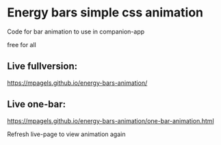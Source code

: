# Energy bars simple css animation

Code for bar animation to use in companion-app

free for all

## Live fullversion:

https://mpagels.github.io/energy-bars-animation/

## Live one-bar:

https://mpagels.github.io/energy-bars-animation/one-bar-animation.html

Refresh live-page to view animation again
